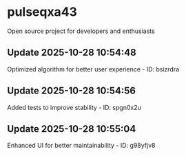 # pulseqxa43
Open source project for developers and enthusiasts

## Update 2025-10-28 10:54:48
Optimized algorithm for better user experience - ID: bsizrdra


## Update 2025-10-28 10:54:56
Added tests to improve stability - ID: spgn0x2u


## Update 2025-10-28 10:55:04
Enhanced UI for better maintainability - ID: g98yfjv8

